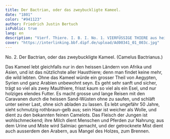 ```yaml
---
title: Der Bactrian, oder das zweybuckligte Kameel. 
date: "1801"
color: "#941123"
author: Friedrich Justin Bertuch
isPublic: true
lang: en
description: "Vierf. Thiere. I. B. I. No. 1. VIERFÜSSIGE THIERE aus heissen Ländern. No. 2. Der Bactrian, oder das zweybuckligte Kameel. (Camelus Bactrianus.)"
cover: "https://interlinking.bbf.dipf.de/upload/Ad00341_01_003c.jpg"
---
```


No. 2. Der Bactrian, oder das zweybuckligte Kameel. (Camelus Bactrianus.)

Das Kameel lebt gleichfalls nur in den heissen Ländern von Afrika und Asien, und ist das nützlichste aller Hausthiere; denn man findet keine mehr, die wild lebten. Ohne das Kameel würde ein grosser Theil 
von Aegypten, Syrien und ganz Arabien unbewohnt seyn. Es geht sehr sanft und sicher, trägt so viel als zwey Maulthiere, frisst kaum so viel als ein Esel, und nur holziges elendes Futter. Es macht grosse 
und lange Reisen mit den Caravanen durch die heissen Sand-Wüsten ohne zu saufen, und schläft unter seiner Last, ohne sich abladen zu lassen. Es lebt ungefähr 50 Jahre, sieht schmutzig rothbraun-gelb 
aus; sein Haar ist weicher als Wolle, und dient zu den bekannten feinen Camelots. Das Fleisch der Jungen ist wohlschmeckend; ihre Milch dient Menschen und Pferden zur Nahrung; aus dem Urine und Miste 
wird Salmiac gemacht, und der getrocknete Mist dient auch ausserdem den Arabern, aus Mangel des Holzes, zum Brennen. 
